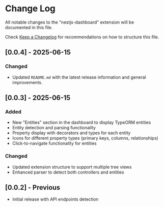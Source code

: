 # Change Log

All notable changes to the "nestjs-dashboard" extension will be documented in this file.

Check [Keep a Changelog](http://keepachangelog.com/) for recommendations on how to structure this file.

## [0.0.4] - 2025-06-15

### Changed

- Updated `README.md` with the latest release information and general improvements.

## [0.0.3] - 2025-06-15

### Added

- New "Entities" section in the dashboard to display TypeORM entities
- Entity detection and parsing functionality
- Property display with decorators and types for each entity
- Icons for different property types (primary keys, columns, relationships)
- Click-to-navigate functionality for entities

### Changed

- Updated extension structure to support multiple tree views
- Enhanced parser to detect both controllers and entities

## [0.0.2] - Previous

- Initial release with API endpoints detection
